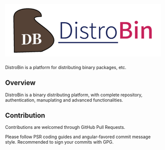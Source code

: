 # ![DistroBin](docs/image/distrobin_banner.png)

DistroBin is a platform for distributing binary packages, etc.

## Overview

DistroBin is a binary distributing platform, with complete repository, authentication, manuplating and advanced functionalities.

## Contribution

Contributions are welcomed through GitHub Pull Requests.

Please follow PSR coding guides and angular-favored commit message style. Recommended to sign your commits with GPG.
